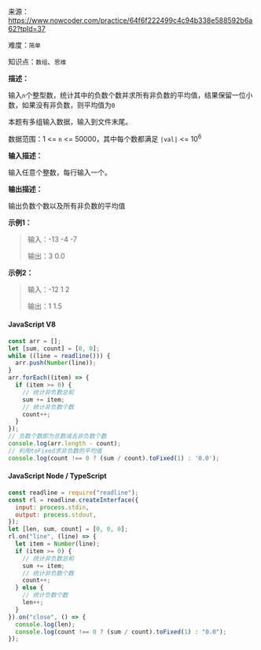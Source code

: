 来源：<https://www.nowcoder.com/practice/64f6f222499c4c94b338e588592b6a62?tpId=37>

难度：`简单`

知识点：`数组`、`思维`

**描述：**

输入`n`个整型数，统计其中的负数个数并求所有非负数的平均值，结果保留一位小数，如果没有非负数，则平均值为`0`

本题有多组输入数据，输入到文件末尾。

数据范围：1 <= `n` <= 50000，其中每个数都满足 `|val|` <= 10<sup>6</sup>

**输入描述：**

输入任意个整数，每行输入一个。

**输出描述：**

输出负数个数以及所有非负数的平均值

**示例1：**

> 输入：-13
-4
-7
>
> 输出：3
0.0

**示例2：**

> 输入：-12
1
2
>
> 输出：1
1.5

<!-- tabs:start -->

#### **JavaScript V8**

```javascript
const arr = [];
let [sum, count] = [0, 0];
while ((line = readline())) {
  arr.push(Number(line));
}
arr.forEach((item) => {
  if (item >= 0) {
    // 统计非负数总和
    sum += item;
    // 统计非负数个数
    count++;
  }
});
// 负数个数即为总数减去非负数个数
console.log(arr.length - count);
// 利用toFixed求非负数的平均值
console.log(count !== 0 ? (sum / count).toFixed(1) : '0.0');
```

#### **JavaScript Node / TypeScript**

```javascript
const readline = require("readline");
const rl = readline.createInterface({
  input: process.stdin,
  output: process.stdout,
});
let [len, sum, count] = [0, 0, 0];
rl.on("line", (line) => {
  let item = Number(line);
  if (item >= 0) {
    // 统计非负数总和
    sum += item;
    // 统计非负数个数
    count++;
  } else {
    // 统计负数个数
    len++;
  }
}).on("close", () => {
  console.log(len);
  console.log(count !== 0 ? (sum / count).toFixed(1) : "0.0");
});
```

<!-- tabs:end -->
